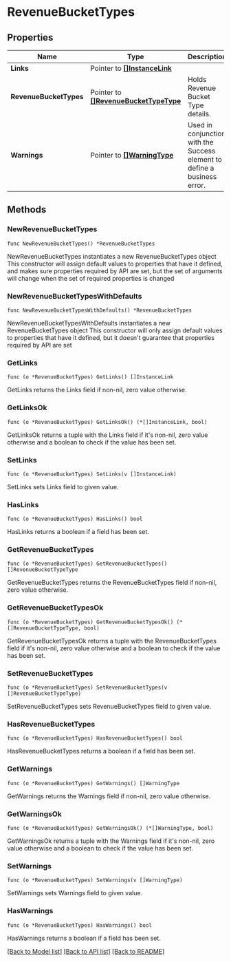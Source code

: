 # RevenueBucketTypes

## Properties

Name | Type | Description | Notes
------------ | ------------- | ------------- | -------------
**Links** | Pointer to [**[]InstanceLink**](InstanceLink.md) |  | [optional] 
**RevenueBucketTypes** | Pointer to [**[]RevenueBucketTypeType**](RevenueBucketTypeType.md) | Holds Revenue Bucket Type details. | [optional] 
**Warnings** | Pointer to [**[]WarningType**](WarningType.md) | Used in conjunction with the Success element to define a business error. | [optional] 

## Methods

### NewRevenueBucketTypes

`func NewRevenueBucketTypes() *RevenueBucketTypes`

NewRevenueBucketTypes instantiates a new RevenueBucketTypes object
This constructor will assign default values to properties that have it defined,
and makes sure properties required by API are set, but the set of arguments
will change when the set of required properties is changed

### NewRevenueBucketTypesWithDefaults

`func NewRevenueBucketTypesWithDefaults() *RevenueBucketTypes`

NewRevenueBucketTypesWithDefaults instantiates a new RevenueBucketTypes object
This constructor will only assign default values to properties that have it defined,
but it doesn't guarantee that properties required by API are set

### GetLinks

`func (o *RevenueBucketTypes) GetLinks() []InstanceLink`

GetLinks returns the Links field if non-nil, zero value otherwise.

### GetLinksOk

`func (o *RevenueBucketTypes) GetLinksOk() (*[]InstanceLink, bool)`

GetLinksOk returns a tuple with the Links field if it's non-nil, zero value otherwise
and a boolean to check if the value has been set.

### SetLinks

`func (o *RevenueBucketTypes) SetLinks(v []InstanceLink)`

SetLinks sets Links field to given value.

### HasLinks

`func (o *RevenueBucketTypes) HasLinks() bool`

HasLinks returns a boolean if a field has been set.

### GetRevenueBucketTypes

`func (o *RevenueBucketTypes) GetRevenueBucketTypes() []RevenueBucketTypeType`

GetRevenueBucketTypes returns the RevenueBucketTypes field if non-nil, zero value otherwise.

### GetRevenueBucketTypesOk

`func (o *RevenueBucketTypes) GetRevenueBucketTypesOk() (*[]RevenueBucketTypeType, bool)`

GetRevenueBucketTypesOk returns a tuple with the RevenueBucketTypes field if it's non-nil, zero value otherwise
and a boolean to check if the value has been set.

### SetRevenueBucketTypes

`func (o *RevenueBucketTypes) SetRevenueBucketTypes(v []RevenueBucketTypeType)`

SetRevenueBucketTypes sets RevenueBucketTypes field to given value.

### HasRevenueBucketTypes

`func (o *RevenueBucketTypes) HasRevenueBucketTypes() bool`

HasRevenueBucketTypes returns a boolean if a field has been set.

### GetWarnings

`func (o *RevenueBucketTypes) GetWarnings() []WarningType`

GetWarnings returns the Warnings field if non-nil, zero value otherwise.

### GetWarningsOk

`func (o *RevenueBucketTypes) GetWarningsOk() (*[]WarningType, bool)`

GetWarningsOk returns a tuple with the Warnings field if it's non-nil, zero value otherwise
and a boolean to check if the value has been set.

### SetWarnings

`func (o *RevenueBucketTypes) SetWarnings(v []WarningType)`

SetWarnings sets Warnings field to given value.

### HasWarnings

`func (o *RevenueBucketTypes) HasWarnings() bool`

HasWarnings returns a boolean if a field has been set.


[[Back to Model list]](../README.md#documentation-for-models) [[Back to API list]](../README.md#documentation-for-api-endpoints) [[Back to README]](../README.md)


